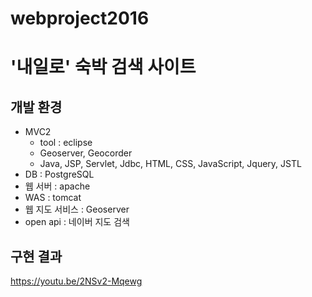 # webproject2016

'내일로' 숙박 검색 사이트
=============


개발 환경
-------------
  * MVC2
    * tool : eclipse
    * Geoserver, Geocorder
    * Java, JSP, Servlet, Jdbc, HTML, CSS, JavaScript, Jquery, JSTL
  * DB : PostgreSQL
  * 웹 서버 : apache
  * WAS : tomcat
  * 웹 지도 서비스 : Geoserver
  * open api : 네이버 지도 검색
  


구현 결과
--------------
https://youtu.be/2NSv2-Mqewg

